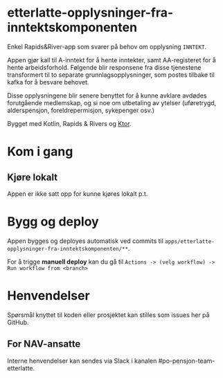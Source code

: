 # etterlatte-opplysninger-fra-inntektskomponenten

Enkel Rapids&River-app som svarer på behov om opplysning `INNTEKT`. 

Appen gjør kall til A-inntekt for å hente inntekter, samt AA-registeret for å hente arbeidsforhold. Følgende blir 
responsene fra disse tjenestene transformert til to separate grunnlagsopplysninger, som postes tilbake til kafka for 
å besvare behovet.

Disse opplysningene blir senere benyttet for å kunne avklare avdødes forutgående medlemskap, og si noe om utbetaling
av ytelser (uføretrygd, alderspensjon, foreldrepermisjon, sykepenger osv.)

Bygget med Kotlin, Rapids & Rivers og [Ktor](https://ktor.io/).


# Kom i gang

## Kjøre lokalt

Appen er ikke satt opp for kunne kjøres lokalt p.t.

# Bygg og deploy

Appen bygges og deployes automatisk ved commits til `apps/etterlatte-opplysninger-fra-inntektskomponenten/**`.

For å trigge **manuell deploy** kan du gå til `Actions -> (velg workflow) -> Run workflow from <branch>`


# Henvendelser

Spørsmål knyttet til koden eller prosjektet kan stilles som issues her på GitHub.


## For NAV-ansatte

Interne henvendelser kan sendes via Slack i kanalen #po-pensjon-team-etterlatte.
